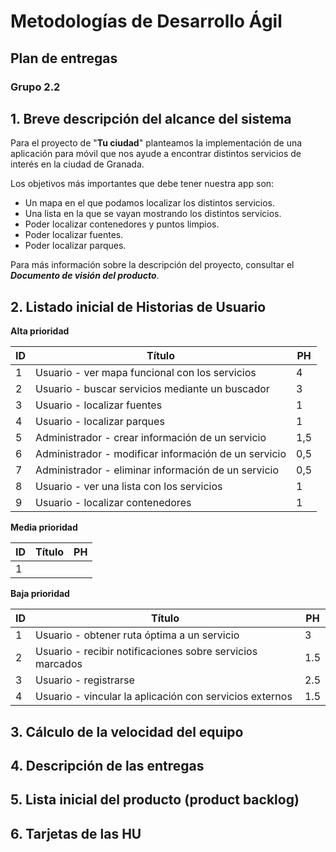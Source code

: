 # Metodologías de Desarrollo Ágil

## Plan de entregas

### Grupo 2.2



## 1. Breve descripción del alcance del sistema

Para el proyecto de "**Tu ciudad**" planteamos la implementación de una aplicación para móvil que nos ayude a encontrar distintos servicios de interés en la ciudad de Granada.

Los objetivos más importantes que debe tener nuestra app son:
+ Un mapa en el que podamos localizar los distintos servicios.
+ Una lista en la que se vayan mostrando los distintos servicios.
+ Poder localizar contenedores y puntos limpios.
+ Poder localizar fuentes.
+ Poder localizar parques.

Para más información sobre la descripción del proyecto, consultar el ***Documento de visión del producto***.

## 2. Listado inicial de Historias de Usuario

**Alta prioridad**

| ID   | Título                                               | PH   |
| ---- | ---------------------------------------------------- | ---- |
| 1    | Usuario - ver mapa funcional con los servicios       | 4    |
| 2    | Usuario - buscar servicios mediante un buscador      | 3    |
| 3    | Usuario - localizar fuentes                          | 1    |
| 4    | Usuario - localizar parques                          | 1    |
| 5    | Administrador - crear información de un servicio     | 1,5  |
| 6    | Administrador - modificar información de un servicio | 0,5  |
| 7    | Administrador - eliminar información de un servicio  | 0,5  |
| 8    | Usuario - ver una lista con los servicios            | 1    |
| 9    | Usuario - localizar contenedores                     | 1    |

**Media prioridad**

| ID   | Título | PH   |
| ---- | ------ | ---- |
| 1    |        |      |

**Baja prioridad**

|   ID | Título                                                    |   PH |
| ---- | ------                                                    | ---- |
|    1 | Usuario - obtener ruta óptima a un servicio               |    3 |
|    2 | Usuario - recibir notificaciones sobre servicios marcados |  1.5 |
|    3 | Usuario - registrarse                                     |  2.5 |
|    4 | Usuario - vincular la aplicación con servicios externos   |  1.5 |



## 3. Cálculo de la velocidad del equipo



## 4. Descripción de las entregas



## 5. Lista inicial del producto (product backlog)



## 6. Tarjetas de las HU
